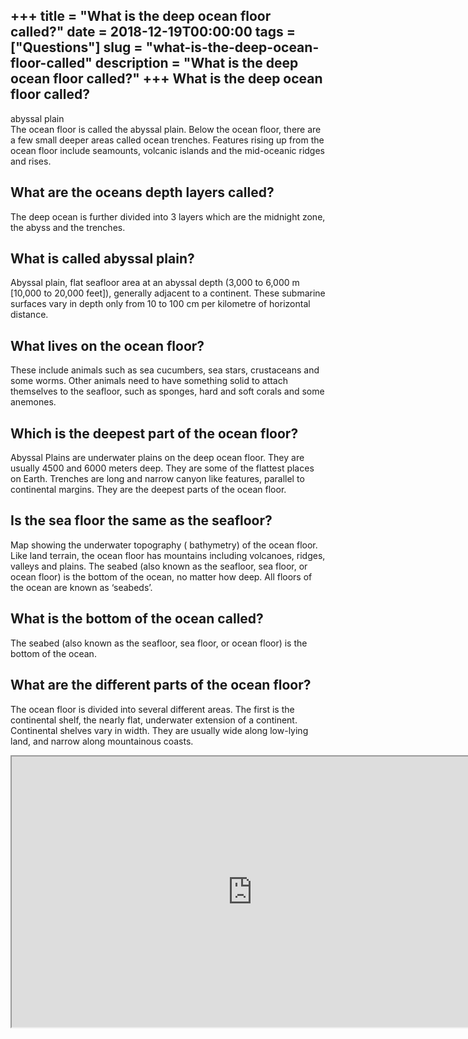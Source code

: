 +++
title = "What is the deep ocean floor called?"
date = 2018-12-19T00:00:00
tags = ["Questions"]
slug = "what-is-the-deep-ocean-floor-called"
description = "What is the deep ocean floor called?"
+++
What is the deep ocean floor called?
------------------------------------

abyssal plain  
The ocean floor is called the abyssal plain. Below the ocean floor, there are a few small deeper areas called ocean trenches. Features rising up from the ocean floor include seamounts, volcanic islands and the mid-oceanic ridges and rises.

What are the oceans depth layers called?
----------------------------------------

The deep ocean is further divided into 3 layers which are the midnight zone, the abyss and the trenches.

What is called abyssal plain?
-----------------------------

Abyssal plain, flat seafloor area at an abyssal depth (3,000 to 6,000 m \[10,000 to 20,000 feet\]), generally adjacent to a continent. These submarine surfaces vary in depth only from 10 to 100 cm per kilometre of horizontal distance.

What lives on the ocean floor?
------------------------------

These include animals such as sea cucumbers, sea stars, crustaceans and some worms. Other animals need to have something solid to attach themselves to the seafloor, such as sponges, hard and soft corals and some anemones.

Which is the deepest part of the ocean floor?
---------------------------------------------

Abyssal Plains are underwater plains on the deep ocean floor. They are usually 4500 and 6000 meters deep. They are some of the flattest places on Earth. Trenches are long and narrow canyon like features, parallel to continental margins. They are the deepest parts of the ocean floor.

Is the sea floor the same as the seafloor?
------------------------------------------

Map showing the underwater topography ( bathymetry) of the ocean floor. Like land terrain, the ocean floor has mountains including volcanoes, ridges, valleys and plains. The seabed (also known as the seafloor, sea floor, or ocean floor) is the bottom of the ocean, no matter how deep. All floors of the ocean are known as ‘seabeds’.

What is the bottom of the ocean called?
---------------------------------------

The seabed (also known as the seafloor, sea floor, or ocean floor) is the bottom of the ocean.

What are the different parts of the ocean floor?
------------------------------------------------

The ocean floor is divided into several different areas. The first is the continental shelf, the nearly flat, underwater extension of a continent. Continental shelves vary in width. They are usually wide along low-lying land, and narrow along mountainous coasts.

<iframe allow="accelerometer; autoplay; clipboard-write; encrypted-media; gyroscope; picture-in-picture" allowfullscreen="" class="__youtube_prefs__  epyt-is-override  no-lazyload" data-no-lazy="1" data-origheight="433" data-origwidth="770" data-skipgform_ajax_framebjll="" height="433" id="_ytid_48813" loading="lazy" src="https://www.youtube.com/embed/eDb7VRxW9Cw?enablejsapi=1&autoplay=0&cc_load_policy=0&cc_lang_pref=&iv_load_policy=1&loop=0&modestbranding=0&rel=1&fs=1&playsinline=0&autohide=2&theme=dark&color=red&controls=1&" title="YouTube player" width="770"></iframe>